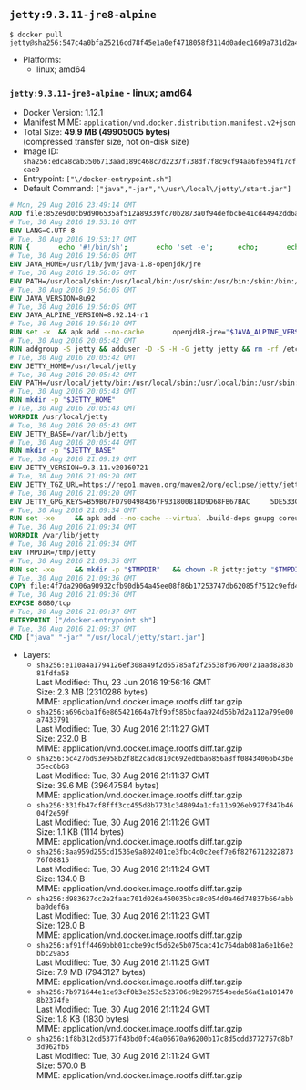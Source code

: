 ## `jetty:9.3.11-jre8-alpine`

```console
$ docker pull jetty@sha256:547c4a0bfa25216cd78f45e1a0ef4718058f3114d0adec1609a731d2a427ee0e
```

-	Platforms:
	-	linux; amd64

### `jetty:9.3.11-jre8-alpine` - linux; amd64

-	Docker Version: 1.12.1
-	Manifest MIME: `application/vnd.docker.distribution.manifest.v2+json`
-	Total Size: **49.9 MB (49905005 bytes)**  
	(compressed transfer size, not on-disk size)
-	Image ID: `sha256:edca8cab3506713aad189c468c7d2237f738df7f8c9cf94aa6fe594f17dfcae9`
-	Entrypoint: `["\/docker-entrypoint.sh"]`
-	Default Command: `["java","-jar","\/usr\/local\/jetty\/start.jar"]`

```dockerfile
# Mon, 29 Aug 2016 23:49:14 GMT
ADD file:852e9d0cb9d906535af512a89339fc70b2873a0f94defbcbe41cd44942dd6ac8 in / 
# Tue, 30 Aug 2016 19:53:16 GMT
ENV LANG=C.UTF-8
# Tue, 30 Aug 2016 19:53:17 GMT
RUN { 		echo '#!/bin/sh'; 		echo 'set -e'; 		echo; 		echo 'dirname "$(dirname "$(readlink -f "$(which javac || which java)")")"'; 	} > /usr/local/bin/docker-java-home 	&& chmod +x /usr/local/bin/docker-java-home
# Tue, 30 Aug 2016 19:56:05 GMT
ENV JAVA_HOME=/usr/lib/jvm/java-1.8-openjdk/jre
# Tue, 30 Aug 2016 19:56:05 GMT
ENV PATH=/usr/local/sbin:/usr/local/bin:/usr/sbin:/usr/bin:/sbin:/bin:/usr/lib/jvm/java-1.8-openjdk/jre/bin:/usr/lib/jvm/java-1.8-openjdk/bin
# Tue, 30 Aug 2016 19:56:05 GMT
ENV JAVA_VERSION=8u92
# Tue, 30 Aug 2016 19:56:05 GMT
ENV JAVA_ALPINE_VERSION=8.92.14-r1
# Tue, 30 Aug 2016 19:56:10 GMT
RUN set -x 	&& apk add --no-cache 		openjdk8-jre="$JAVA_ALPINE_VERSION" 	&& [ "$JAVA_HOME" = "$(docker-java-home)" ]
# Tue, 30 Aug 2016 20:05:42 GMT
RUN addgroup -S jetty && adduser -D -S -H -G jetty jetty && rm -rf /etc/group- /etc/passwd- /etc/shadow-
# Tue, 30 Aug 2016 20:05:42 GMT
ENV JETTY_HOME=/usr/local/jetty
# Tue, 30 Aug 2016 20:05:42 GMT
ENV PATH=/usr/local/jetty/bin:/usr/local/sbin:/usr/local/bin:/usr/sbin:/usr/bin:/sbin:/bin:/usr/lib/jvm/java-1.8-openjdk/jre/bin:/usr/lib/jvm/java-1.8-openjdk/bin
# Tue, 30 Aug 2016 20:05:43 GMT
RUN mkdir -p "$JETTY_HOME"
# Tue, 30 Aug 2016 20:05:43 GMT
WORKDIR /usr/local/jetty
# Tue, 30 Aug 2016 20:05:43 GMT
ENV JETTY_BASE=/var/lib/jetty
# Tue, 30 Aug 2016 20:05:44 GMT
RUN mkdir -p "$JETTY_BASE"
# Tue, 30 Aug 2016 21:09:19 GMT
ENV JETTY_VERSION=9.3.11.v20160721
# Tue, 30 Aug 2016 21:09:20 GMT
ENV JETTY_TGZ_URL=https://repo1.maven.org/maven2/org/eclipse/jetty/jetty-distribution/9.3.11.v20160721/jetty-distribution-9.3.11.v20160721.tar.gz
# Tue, 30 Aug 2016 21:09:20 GMT
ENV JETTY_GPG_KEYS=B59B67FD7904984367F931800818D9D68FB67BAC 	5DE533CB43DAF8BC3E372283E7AE839CD7C58886
# Tue, 30 Aug 2016 21:09:34 GMT
RUN set -xe 	&& apk add --no-cache --virtual .build-deps gnupg coreutils curl 	&& curl -SL "$JETTY_TGZ_URL" -o jetty.tar.gz 	&& curl -SL "$JETTY_TGZ_URL.asc" -o jetty.tar.gz.asc 	&& export GNUPGHOME="$(mktemp -d)" 	&& for key in $JETTY_GPG_KEYS; do 		gpg --keyserver ha.pool.sks-keyservers.net --recv-keys "$key"; done 	&& gpg --batch --verify jetty.tar.gz.asc jetty.tar.gz 	&& rm -r "$GNUPGHOME" 	&& tar -xvzf jetty.tar.gz 	&& mv jetty-distribution-$JETTY_VERSION/* ./ 	&& sed -i '/jetty-logging/d' etc/jetty.conf 	&& rm -fr demo-base javadoc 	&& rm jetty.tar.gz* 	&& rm -fr jetty-distribution-$JETTY_VERSION/ 	&& cd $JETTY_BASE 	&& modules="$(grep -- ^--module= "$JETTY_HOME/start.ini" | cut -d= -f2 | paste -d, -s)" 	&& java -jar "$JETTY_HOME/start.jar" --add-to-startd="$modules,setuid" 	&& apk del .build-deps 	&& rm -fr .build-deps 	&& rm -rf /tmp/hsperfdata_root
# Tue, 30 Aug 2016 21:09:34 GMT
WORKDIR /var/lib/jetty
# Tue, 30 Aug 2016 21:09:34 GMT
ENV TMPDIR=/tmp/jetty
# Tue, 30 Aug 2016 21:09:35 GMT
RUN set -xe 	&& mkdir -p "$TMPDIR" 	&& chown -R jetty:jetty "$TMPDIR" "$JETTY_BASE"
# Tue, 30 Aug 2016 21:09:36 GMT
COPY file:4f7da2906a90932cfb90db54a45ee08f86b17253747db62085f7512c9efd46ad in / 
# Tue, 30 Aug 2016 21:09:36 GMT
EXPOSE 8080/tcp
# Tue, 30 Aug 2016 21:09:37 GMT
ENTRYPOINT ["/docker-entrypoint.sh"]
# Tue, 30 Aug 2016 21:09:37 GMT
CMD ["java" "-jar" "/usr/local/jetty/start.jar"]
```

-	Layers:
	-	`sha256:e110a4a1794126ef308a49f2d65785af2f25538f06700721aad8283b81fdfa58`  
		Last Modified: Thu, 23 Jun 2016 19:56:16 GMT  
		Size: 2.3 MB (2310286 bytes)  
		MIME: application/vnd.docker.image.rootfs.diff.tar.gzip
	-	`sha256:a696cba1f6e865421664a7bf9bf585bcfaa924d56b7d2a112a799e00a7433791`  
		Last Modified: Tue, 30 Aug 2016 21:11:27 GMT  
		Size: 232.0 B  
		MIME: application/vnd.docker.image.rootfs.diff.tar.gzip
	-	`sha256:bc427bd93e958b2f8b2cadc810c692edbba6856a8ff08434066b43be35ec6b68`  
		Last Modified: Tue, 30 Aug 2016 21:11:37 GMT  
		Size: 39.6 MB (39647584 bytes)  
		MIME: application/vnd.docker.image.rootfs.diff.tar.gzip
	-	`sha256:331fb47cf8fff3cc455d8b7731c348094a1cfa11b926eb927f847b4604f2e59f`  
		Last Modified: Tue, 30 Aug 2016 21:11:26 GMT  
		Size: 1.1 KB (1114 bytes)  
		MIME: application/vnd.docker.image.rootfs.diff.tar.gzip
	-	`sha256:8aa959d255cd1536e9a802401ce3fbc4c0c2eef7e6f827671282287376f08815`  
		Last Modified: Tue, 30 Aug 2016 21:11:24 GMT  
		Size: 134.0 B  
		MIME: application/vnd.docker.image.rootfs.diff.tar.gzip
	-	`sha256:d983627cc2e2faac701d026a460035bca8c054d0a46d74837b664abbba0def6a`  
		Last Modified: Tue, 30 Aug 2016 21:11:23 GMT  
		Size: 128.0 B  
		MIME: application/vnd.docker.image.rootfs.diff.tar.gzip
	-	`sha256:af91ff4469bbb01ccbe99cf5d62e5b075cac41c764dab081a6e1b6e2bbc29a53`  
		Last Modified: Tue, 30 Aug 2016 21:11:25 GMT  
		Size: 7.9 MB (7943127 bytes)  
		MIME: application/vnd.docker.image.rootfs.diff.tar.gzip
	-	`sha256:7b971644e1ce93cf0b3e253c523706c9b2967554bede56a61a1014708b2374fe`  
		Last Modified: Tue, 30 Aug 2016 21:11:24 GMT  
		Size: 1.8 KB (1830 bytes)  
		MIME: application/vnd.docker.image.rootfs.diff.tar.gzip
	-	`sha256:1f8b312cd5377f43bd0fc40a06670a96200b17c8d5cdd3772757d8b73d962fb5`  
		Last Modified: Tue, 30 Aug 2016 21:11:24 GMT  
		Size: 570.0 B  
		MIME: application/vnd.docker.image.rootfs.diff.tar.gzip
